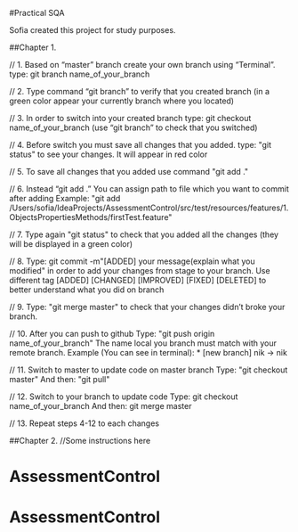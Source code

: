 #Practical SQA

Sofia created this project for study purposes.

##Chapter 1.

// 1. Based on “master” branch create your own branch using
    “Terminal”. type: git branch name_of_your_branch

// 2. Type command “git branch” to verify that you created branch
    (in a green color appear your currently branch where you located)

// 3. In order to switch into your created branch
    type: git checkout name_of_your_branch
    (use “git branch” to check that you switched)

// 4. Before switch you must save all changes that you added.
    type: "git status" to see your changes. It will appear in red color

// 5. To save all changes that you added use command "git add ."

// 6. Instead “git add .” You can assign path to file which
    you want to commit after adding
    Example: "git add /Users/sofia/IdeaProjects/AssessmentControl/src/test/resources/features/1.ObjectsPropertiesMethods/firstTest.feature"

// 7. Type again "git status" to check
    that you added all the changes
    (they will be displayed in a green color)

// 8. Type: git commit -m"[ADDED] your message(explain what you modified"
    in order to add your changes from stage to your branch. Use different tag
    [ADDED] [CHANGED] [IMPROVED] [FIXED] [DELETED]
    to better understand what you did on branch

// 9. Type: "git merge master" to check that your changes didn’t broke your branch.

// 10. After you can push to github
    Type: "git push origin name_of_your_branch"
    The name local you branch must match with your remote branch.
    Example (You can see in terminal):
    * [new branch]      nik -> nik


// 11. Switch to master to update code on master branch
    Type: "git checkout master"
    And then: "git pull"

// 12. Switch to your branch to update code
       Type: git checkout name_of_your_branch
       And then: git merge master

// 13. Repeat steps 4-12 to each changes





##Chapter 2.
//Some instructions here
# AssessmentControl
# AssessmentControl
